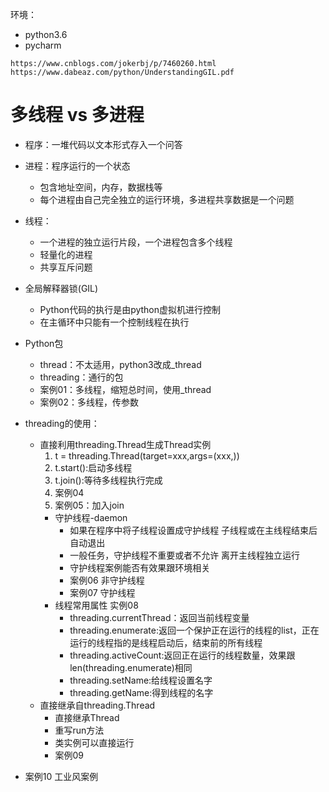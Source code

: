 环境：
   - python3.6
   - pycharm
    
    https://www.cnblogs.com/jokerbj/p/7460260.html
    https://www.dabeaz.com/python/UnderstandingGIL.pdf


# 多线程 vs 多进程
- 程序：一堆代码以文本形式存入一个问答
- 进程：程序运行的一个状态
    - 包含地址空间，内存，数据栈等
    - 每个进程由自己完全独立的运行环境，多进程共享数据是一个问题
- 线程：
    - 一个进程的独立运行片段，一个进程包含多个线程
    - 轻量化的进程
    - 共享互斥问题
    
- 全局解释器锁(GIL)
    - Python代码的执行是由python虚拟机进行控制
    - 在主循环中只能有一个控制线程在执行
    
- Python包
    - thread：不太适用，python3改成_thread
    - threading：通行的包
    - 案例01：多线程，缩短总时间，使用_thread
    - 案例02：多线程，传参数

- threading的使用：
    - 直接利用threading.Thread生成Thread实例
        1. t = threading.Thread(target=xxx,args=(xxx,))
        2. t.start():启动多线程
        3. t.join():等待多线程执行完成
        4. 案例04
        5. 案例05：加入join
        - 守护线程-daemon
            - 如果在程序中将子线程设置成守护线程
            子线程或在主线程结束后自动退出
            - 一般任务，守护线程不重要或者不允许
            离开主线程独立运行
            - 守护线程案例能否有效果跟环境相关
            - 案例06 非守护线程
            - 案例07 守护线程
        - 线程常用属性  实例08
            - threading.currentThread：返回当前线程变量
            - threading.enumerate:返回一个保护正在运行的线程的list，正在运行的线程指的是线程启动后，结束前的所有线程
            - threading.activeCount:返回正在运行的线程数量，效果跟len(threading.enumerate)相同
            - threading.setName:给线程设置名字
            - threading.getName:得到线程的名字
    - 直接继承自threading.Thread
        - 直接继承Thread
        - 重写run方法
        - 类实例可以直接运行
        - 案例09
        
- 案例10  工业风案例